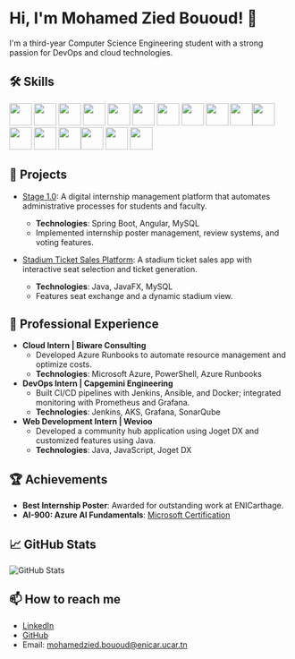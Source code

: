 # Hi, I'm Mohamed Zied Bououd! 👋

I'm a third-year Computer Science Engineering student with a strong passion for DevOps and cloud technologies.

## 🛠️ Skills

<img src="https://cdn.jsdelivr.net/gh/devicons/devicon/icons/azure/azure-original.svg" width="40" height="40"/> <img src="https://cdn.jsdelivr.net/gh/devicons/devicon/icons/java/java-original.svg" width="40" height="40"/> <img src="https://cdn.jsdelivr.net/gh/devicons/devicon/icons/python/python-original.svg" width="40" height="40"/> <img src="https://cdn.jsdelivr.net/gh/devicons/devicon/icons/cplusplus/cplusplus-original.svg" width="40" height="40"/> <img src="https://cdn.jsdelivr.net/gh/devicons/devicon/icons/c/c-original.svg" width="40" height="40"/> <img src="https://cdn.jsdelivr.net/gh/devicons/devicon/icons/oracle/oracle-original.svg" width="40" height="40"/> <img src="https://cdn.jsdelivr.net/gh/devicons/devicon/icons/javascript/javascript-original.svg" width="40" height="40"/> <img src="https://cdn.jsdelivr.net/gh/devicons/devicon/icons/spring/spring-original.svg" width="40" height="40"/> <img src="https://cdn.jsdelivr.net/gh/devicons/devicon/icons/angularjs/angularjs-original.svg" width="40" height="40"/> <img src="https://cdn.jsdelivr.net/gh/devicons/devicon/icons/react/react-original.svg" width="40" height="40"/><img src="https://cdn.jsdelivr.net/gh/devicons/devicon/icons/docker/docker-original.svg" width="40" height="40"/> <img src="https://cdn.jsdelivr.net/gh/devicons/devicon/icons/jenkins/jenkins-original.svg" width="40" height="40"/> <img src="https://cdn.jsdelivr.net/gh/devicons/devicon/icons/kubernetes/kubernetes-plain.svg" width="40" height="40"/> <img src="https://cdn.jsdelivr.net/gh/devicons/devicon/icons/ansible/ansible-original.svg" width="40" height="40"/><img src="https://cdn.jsdelivr.net/gh/devicons/devicon/icons/pandas/pandas-original.svg" width="40" height="40"/> <img src="https://cdn.jsdelivr.net/gh/devicons/devicon/icons/numpy/numpy-original.svg" width="40" height="40"/> <img src="https://cdn.jsdelivr.net/gh/devicons/devicon/icons/matplotlib/matplotlib-original.svg" width="40" height="40"/>


  
## 🚀 Projects
- [Stage 1.0](https://github.com/MedZied23/Stage-1.0): A digital internship management platform that automates administrative processes for students and faculty.
  - **Technologies**: Spring Boot, Angular, MySQL
  - Implemented internship poster management, review systems, and voting features.

- [Stadium Ticket Sales Platform](https://github.com/MedZied23/Stadium-Project): A stadium ticket sales app with interactive seat selection and ticket generation.
  - **Technologies**: Java, JavaFX, MySQL
  - Features seat exchange and a dynamic stadium view.

## 💼 Professional Experience
- **Cloud Intern | Biware Consulting**
  - Developed Azure Runbooks to automate resource management and optimize costs.
  - **Technologies**: Microsoft Azure, PowerShell, Azure Runbooks
- **DevOps Intern | Capgemini Engineering**
  - Built CI/CD pipelines with Jenkins, Ansible, and Docker; integrated monitoring with Prometheus and Grafana.
  - **Technologies**: Jenkins, AKS, Grafana, SonarQube
- **Web Development Intern | Wevioo**
  - Developed a community hub application using Joget DX and customized features using Java.
  - **Technologies**: Java, JavaScript, Joget DX


## 🏆 Achievements
- **Best Internship Poster**: Awarded for outstanding work at ENICarthage.
- **AI-900: Azure AI Fundamentals**: [Microsoft Certification](https://learn.microsoft.com/en-us/users/mohamedziedbououd-9063/credentials/9761ea74c36922e3?ref=https%3A%2F%2Fwww.linkedin.com%2F)

## 📈 GitHub Stats
![GitHub Stats](https://github-readme-stats.vercel.app/api?username=MedZied23&show_icons=true&theme=radical)

## 📫 How to reach me
- [LinkedIn](https://www.linkedin.com/in/medziedbououd/)
- [GitHub](https://github.com/MedZied23)
- Email: mohamedzied.bououd@enicar.ucar.tn

